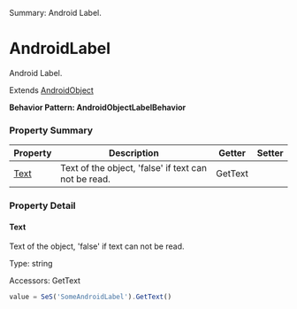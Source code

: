 Summary: Android Label.

# AndroidLabel

Android Label.
 
Extends [AndroidObject](AndroidObject.md)





**Behavior Pattern: AndroidObjectLabelBehavior**


<!-- ============================== property summary ========================== -->



### Property Summary
| **Property** | **Description** | **Getter** | **Setter** |
| ------------ | --------------- | ---------- | ---------- |
| [Text](#text) | Text of the object, 'false' if text can not be read. | GetText |  |



<!-- ============================== action summary ========================== -->

<!-- ============================== property detail ========================== -->

### Property Detail

<a name="Text"></a>
#### Text

Text of the object, 'false' if text can not be read.



Type: string


Accessors: GetText

```javascript
value = SeS('SomeAndroidLabel').GetText()
```




<!-- ============================== action detail ========================== -->
  

